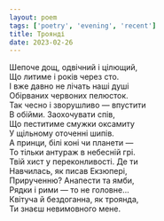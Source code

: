 ```yaml
---
layout: poem
tags: ['poetry', 'evening', 'recent']
title: Троянді
date: 2023-02-26
---
```


Шепоче дощ, одвічний і цілющий,<br>
Що литиме і років через сто.<br>
І вже давно не лічать наші душі<br>
Обірваних червоних пелюсток.<br>
Так чесно і зворушливо — впустити<br>
В обійми. Заохочувати спів,<br>
Що пеститиме смужки оксамиту<br>
У щільному оточенні шипів.<br>
А принци, білі коні чи планети —<br>
То тільки антураж в небесній грі.<br>
Твій хист у переконливості. Де ти<br>
Навчилась, як писав Екзюпері,<br>
Прирученню? Анапести та ямби,<br>
Рядки і рими — то не головне...<br>
Квітуча й бездоганна, як троянда,<br>
Ти знаєш невимовного мене.
